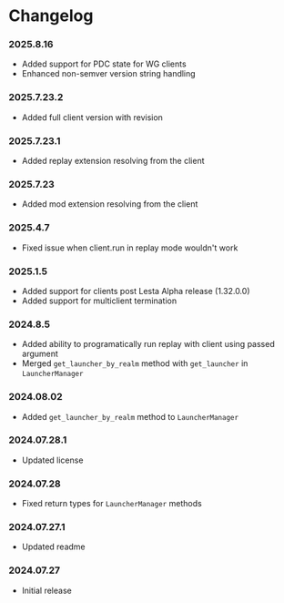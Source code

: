 # Changelog

### 2025.8.16

- Added support for PDC state for WG clients
- Enhanced non-semver version string handling

### 2025.7.23.2

- Added full client version with revision

### 2025.7.23.1

- Added replay extension resolving from the client

### 2025.7.23

- Added mod extension resolving from the client

### 2025.4.7

- Fixed issue when client.run in replay mode wouldn't work

### 2025.1.5

- Added support for clients post Lesta Alpha release (1.32.0.0)
- Added support for multiclient termination

### 2024.8.5

- Added ability to programatically run replay with client using passed argument
- Merged `get_launcher_by_realm` method with `get_launcher` in `LauncherManager`

### 2024.08.02

- Added `get_launcher_by_realm` method to `LauncherManager`

### 2024.07.28.1

- Updated license

### 2024.07.28

- Fixed return types for `LauncherManager` methods

### 2024.07.27.1

- Updated readme

### 2024.07.27

- Initial release
